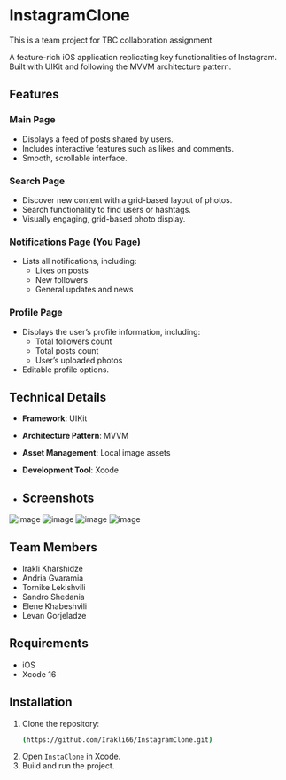 # InstagramClone
This is a team project for TBC collaboration assignment

A feature-rich iOS application replicating key functionalities of Instagram. Built with UIKit and following the MVVM architecture pattern.

## Features

### Main Page
- Displays a feed of posts shared by users.  
- Includes interactive features such as likes and comments.  
- Smooth, scrollable interface.

### Search Page
- Discover new content with a grid-based layout of photos.  
- Search functionality to find users or hashtags.  
- Visually engaging, grid-based photo display.

### Notifications Page (You Page)
- Lists all notifications, including:  
  - Likes on posts  
  - New followers  
  - General updates and news

### Profile Page
- Displays the user’s profile information, including:  
  - Total followers count  
  - Total posts count  
  - User’s uploaded photos  
- Editable profile options.

## Technical Details
- **Framework**: UIKit
- **Architecture Pattern**: MVVM
- **Asset Management**: Local image assets
- **Development Tool**: Xcode

- ## Screenshots
![image](https://github.com/user-attachments/assets/7c4908ac-2b8b-4c47-b68b-d0d7750ec100)
![image](https://github.com/user-attachments/assets/ab615a6a-96cf-411e-9070-ad296723773e)
![image](https://github.com/user-attachments/assets/0625b16e-2903-4ce4-b539-f294a21cf472)
![image](https://github.com/user-attachments/assets/73b7c215-8c72-44f8-9ebd-19d66d7694f3)


## Team Members
- Irakli Kharshidze
- Andria Gvaramia
- Tornike Lekishvili
- Sandro Shedania
- Elene Khabeshvili
- Levan Gorjeladze

## Requirements
- iOS
- Xcode 16

## Installation
1. Clone the repository:
   ```bash
   (https://github.com/Irakli66/InstagramClone.git)
   ```
2. Open `InstaClone` in Xcode.
3. Build and run the project.



